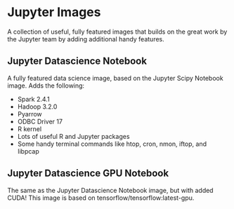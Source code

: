 # Jupyter Images
A collection of useful, fully featured images that builds on the great work by the Jupyter team by adding additional handy features.

## Jupyter Datascience Notebook
A fully featured data science image, based on the Jupyter Scipy Notebook image.  Adds the following:
* Spark 2.4.1
* Hadoop 3.2.0
* Pyarrow
* ODBC Driver 17
* R kernel
* Lots of useful R and Jupyter packages
* Some handy terminal commands like htop, cron, nmon, iftop, and libpcap

## Jupyter Datascience GPU Notebook
The same as the Jupyter Datascience Notebook image, but with added CUDA!  This image is based on tensorflow/tensorflow:latest-gpu.